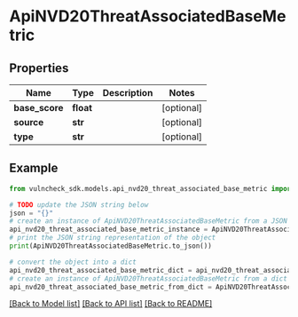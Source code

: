 # ApiNVD20ThreatAssociatedBaseMetric


## Properties

Name | Type | Description | Notes
------------ | ------------- | ------------- | -------------
**base_score** | **float** |  | [optional] 
**source** | **str** |  | [optional] 
**type** | **str** |  | [optional] 

## Example

```python
from vulncheck_sdk.models.api_nvd20_threat_associated_base_metric import ApiNVD20ThreatAssociatedBaseMetric

# TODO update the JSON string below
json = "{}"
# create an instance of ApiNVD20ThreatAssociatedBaseMetric from a JSON string
api_nvd20_threat_associated_base_metric_instance = ApiNVD20ThreatAssociatedBaseMetric.from_json(json)
# print the JSON string representation of the object
print(ApiNVD20ThreatAssociatedBaseMetric.to_json())

# convert the object into a dict
api_nvd20_threat_associated_base_metric_dict = api_nvd20_threat_associated_base_metric_instance.to_dict()
# create an instance of ApiNVD20ThreatAssociatedBaseMetric from a dict
api_nvd20_threat_associated_base_metric_from_dict = ApiNVD20ThreatAssociatedBaseMetric.from_dict(api_nvd20_threat_associated_base_metric_dict)
```
[[Back to Model list]](../README.md#documentation-for-models) [[Back to API list]](../README.md#documentation-for-api-endpoints) [[Back to README]](../README.md)


